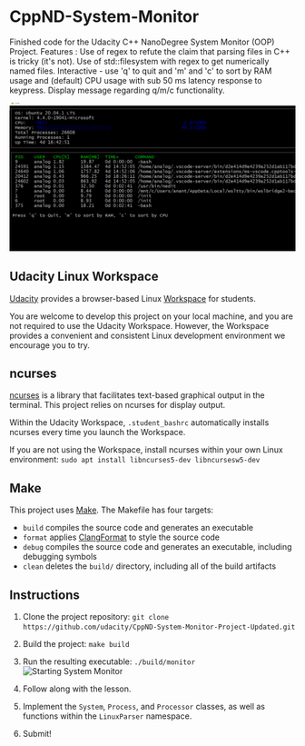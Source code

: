 # CppND-System-Monitor

Finished code for the Udacity C++ NanoDegree System Monitor (OOP) Project. 
Features : 
Use of regex to refute the claim that parsing files in C++ is tricky (it's not).
Use of std::filesystem with regex to get numerically named files.
Interactive - use 'q' to quit and 'm' and 'c' to sort by RAM usage and (default) CPU usage with sub 50 ms latency response to keypress.
Display message regarding q/m/c functionality.

![System Monitor](images/sys_mon.gif)

## Udacity Linux Workspace
[Udacity](https://www.udacity.com/) provides a browser-based Linux [Workspace](https://engineering.udacity.com/creating-a-gpu-enhanced-virtual-desktop-for-udacity-497bdd91a505) for students. 

You are welcome to develop this project on your local machine, and you are not required to use the Udacity Workspace. However, the Workspace provides a convenient and consistent Linux development environment we encourage you to try.

## ncurses
[ncurses](https://www.gnu.org/software/ncurses/) is a library that facilitates text-based graphical output in the terminal. This project relies on ncurses for display output.

Within the Udacity Workspace, `.student_bashrc` automatically installs ncurses every time you launch the Workspace.

If you are not using the Workspace, install ncurses within your own Linux environment: `sudo apt install libncurses5-dev libncursesw5-dev`

## Make
This project uses [Make](https://www.gnu.org/software/make/). The Makefile has four targets:
* `build` compiles the source code and generates an executable
* `format` applies [ClangFormat](https://clang.llvm.org/docs/ClangFormat.html) to style the source code
* `debug` compiles the source code and generates an executable, including debugging symbols
* `clean` deletes the `build/` directory, including all of the build artifacts

## Instructions

1. Clone the project repository: `git clone https://github.com/udacity/CppND-System-Monitor-Project-Updated.git`

2. Build the project: `make build`

3. Run the resulting executable: `./build/monitor`
![Starting System Monitor](images/starting_monitor.png)

4. Follow along with the lesson.

5. Implement the `System`, `Process`, and `Processor` classes, as well as functions within the `LinuxParser` namespace.

6. Submit!
